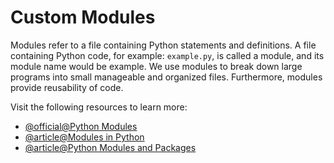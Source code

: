 # Custom Modules

Modules refer to a file containing Python statements and definitions. A file containing Python code, for example: `example.py`, is called a module, and its module name would be example. We use modules to break down large programs into small manageable and organized files. Furthermore, modules provide reusability of code.

Visit the following resources to learn more:

- [@official@Python Modules](https://docs.python.org/3/tutorial/modules.html)
- [@article@Modules in Python](https://www.programiz.com/python-programming/modules)
- [@article@Python Modules and Packages](https://realpython.com/python-modules-packages/)

